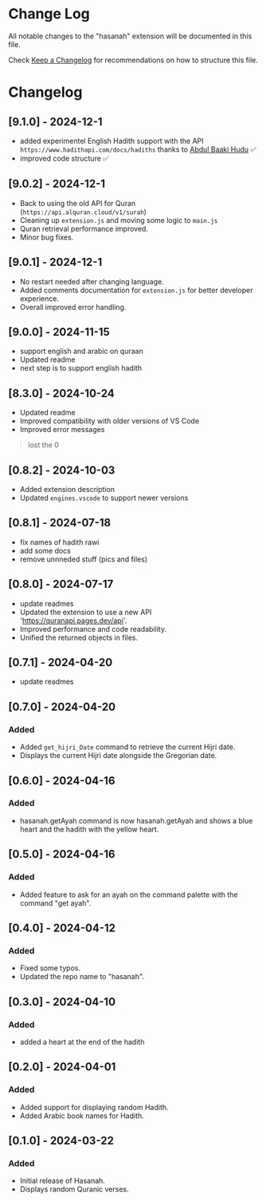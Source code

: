 # Change Log

All notable changes to the "hasanah" extension will be documented in this file.

Check [Keep a Changelog](http://keepachangelog.com/) for recommendations on how to structure this file.

# Changelog

## [9.1.0] - 2024-12-1

- added experimentel English Hadith support with the API `https://www.hadithapi.com/docs/hadiths` thanks to [Abdul Baaki Hudu](https://github.com/baaki20)  ✅
- improved code structure ✅


## [9.0.2] - 2024-12-1

- Back to using the old API for Quran (`https://api.alquran.cloud/v1/surah`)
- Cleaning up `extension.js` and moving some logic to `main.js`
- Quran retrieval performance improved.
- Minor bug fixes.

## [9.0.1] - 2024-12-1

- No restart needed after changing language.
- Added comments documentation for `extension.js` for better developer experience.
- Overall improved error handling.

## [9.0.0] - 2024-11-15

- support english and arabic on quraan
- Updated readme
- next step is to support english hadith

## [8.3.0] - 2024-10-24

- Updated readme
- Improved compatibility with older versions of VS Code
- Improved error messages

> lost the 0

## [0.8.2] - 2024-10-03

- Added extension description
- Updated `engines.vscode` to support newer versions

## [0.8.1] - 2024-07-18

- fix names of hadith rawi
- add some docs
- remove unnneded stuff (pics and files)

## [0.8.0] - 2024-07-17

- update readmes
- Updated the extension to use a new API 'https://quranapi.pages.dev/api'.
- Improved performance and code readability.
- Unified the returned objects in files.

## [0.7.1] - 2024-04-20

- update readmes

## [0.7.0] - 2024-04-20

### Added

- Added `get_hijri_Date` command to retrieve the current Hijri date.
- Displays the current Hijri date alongside the Gregorian date.

## [0.6.0] - 2024-04-16

### Added

- hasanah.getAyah command is now hasanah.getAyah and shows a blue heart and the hadith with the yellow heart.

## [0.5.0] - 2024-04-16

### Added

- Added feature to ask for an ayah on the command palette with the command "get ayah".

## [0.4.0] - 2024-04-12

### Added

- Fixed some typos.
- Updated the repo name to "hasanah".

## [0.3.0] - 2024-04-10

### Added

- added a heart at the end of the hadith

## [0.2.0] - 2024-04-01

### Added

- Added support for displaying random Hadith.
- Added Arabic book names for Hadith.

## [0.1.0] - 2024-03-22

### Added

- Initial release of Hasanah.
- Displays random Quranic verses.
